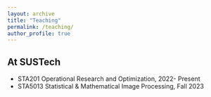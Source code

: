 ```yaml
---
layout: archive
title: "Teaching"
permalink: /teaching/
author_profile: true
---
```


## At SUSTech

- STA201 Operational Research and Optimization, 2022- Present 
- STA5013 Statistical & Mathematical Image Processing, Fall 2023
